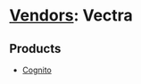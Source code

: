 # [Vendors](README.md): Vectra

## Products

- [Cognito](../products/51afd72e-94b0-42f3-b65c-cf8edbacf7cf.md)
